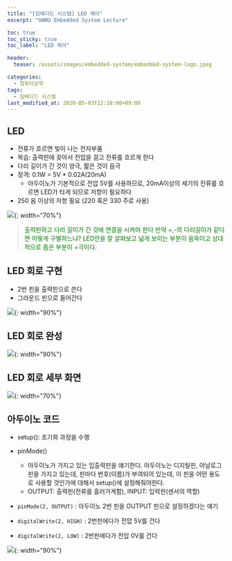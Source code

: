 ```yaml
---
title: "[임베디드 시스템] LED 제어"
excerpt: "GWNU Embedded System Lecture"

toc: true
toc_sticky: true
toc_label: "LED 제어"

header:
  teaser: /assets/images/embedded-system/embedded-system-logo.jpeg

categories:
  - 컴퓨터공학
tags:
  - 임베디드 시스템
last_modified_at: 2020-05-03T12:18:00+09:00
---
```


## LED

- 전류가 흐르면 빛이 나는 전자부품
- 복습: 출력핀에 꽂아서 전압을 걸고 전류를 흐르게 한다
- 다리 길이가 긴 것이 양극, 짧은 것이 음극
- 정격: 0.1W = 5V * 0.02A(20mA)
    - 아두이노가 기본적으로 전압 5V를 사용하므로, 20mA이상의 세기의 전류를 흐르면 LED가 타게 되므로 저항이 필요하다
- 250 옴 이상의 저항 필요 (220 혹은 330 주로 사용)

![](https://eliotjang.github.io/assets/images/embedded-system/led-control-1.png){: width="70%"}

> <span style="color:green">출력핀하고 다리 길이가 긴 것에 연결을 시켜야 한다</span>
> <span style="color:green">만약 +,-의 다리길이가 같다면 어떻게 구별하느냐? LED안을 잘 살펴보고 넓게 보이는 부분이 음윽이고 상대적으로 좁은 부분이 +극이다.</span> 


## LED 회로 구현

- 2번 핀을 출력핀으로 쓴다
- 그라운드 핀으로 들어간다

![](https://eliotjang.github.io/assets/images/embedded-system/led-control-2.png){: width="90%"}

## LED 회로 완성

![](https://eliotjang.github.io/assets/images/embedded-system/led-control-3.png){: width="90%"}

## LED 회로 세부 화면

![](https://eliotjang.github.io/assets/images/embedded-system/led-control-4.png){: width="70%"}

## 아두이노 코드

- setup(): 초기화 과정을 수행

- pinMode()
    - 아두이노가 가지고 있는 입출력핀을 얘기한다. 아두이노는 디지털핀, 아날로그핀을 가지고 있는데, 핀마다 번호(이름)가 부여되어 있는데, 이 핀을 어떤 용도로 사용할 것인가에 대해서 setup()에 설정해줘야한다.
    - OUTPUT: 출력핀(전류를 흘러가게함), INPUT: 입력핀(센서의 역할)
    
- `pinMode(2, OUTPUT)` : 아두이노 2번 핀을 OUTPUT 핀으로 설정하겠다는 얘기
- `digitalWrite(2, HIGH)` : 2번핀에다가 전압 5V를 건다
- `digitalWrite(2, LOW)` : 2번핀에다가 전압 0V를 건다

![](https://eliotjang.github.io/assets/images/embedded-system/led-control-5.png){: width="90%"}














